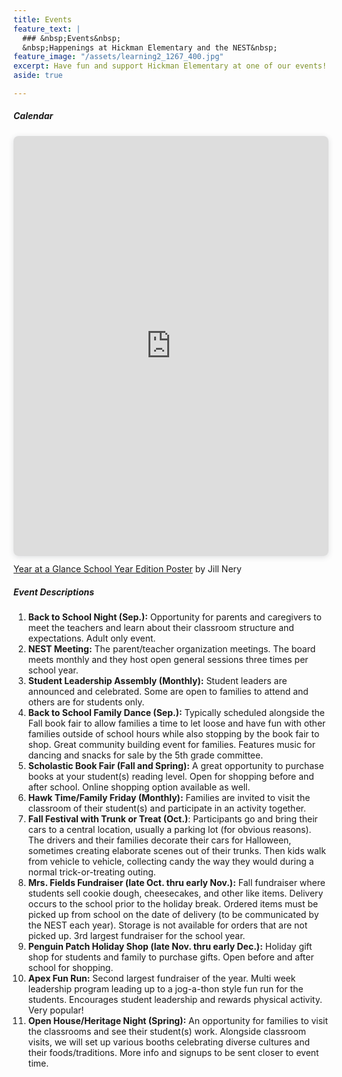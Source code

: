 ```yaml
---
title: Events
feature_text: |
  ### &nbsp;Events&nbsp;
  &nbsp;Happenings at Hickman Elementary and the NEST&nbsp;
feature_image: "/assets/learning2_1267_400.jpg"
excerpt: Have fun and support Hickman Elementary at one of our events!
aside: true

---
```

##### Calendar

<div style="position: relative; width: 100%; height: 0; padding-top: 133.3333%;
padding-bottom: 0; box-shadow: 0 2px 8px 0 rgba(63,69,81,0.16); margin-top: 1.6em; margin-bottom: 0.9em; overflow: hidden;
border-radius: 8px; will-change: transform;">
<iframe loading="lazy" style="position: absolute; width: 100%; height: 100%; top: 0; left: 0; border: none; padding: 0;margin: 0;"
src="https://www.canva.com/design/DAFI-4EeFZU/view?embed" allowfullscreen="allowfullscreen" allow="fullscreen">
</iframe>
</div>
<a href="https://www.canva.com/design/DAFI-4EeFZU/view?utm_content=DAFI-4EeFZU&utm_campaign=designshare&utm_medium=embeds&utm_source=link" target="_blank" rel="noopener">Year at a Glance School Year Edition Poster</a> by Jill Nery

##### Event Descriptions

 1. **Back to School Night (Sep.):** Opportunity for parents and caregivers to meet the teachers and learn about their classroom structure and expectations. Adult only event.
 2. **NEST Meeting:** The parent/teacher organization meetings. The board meets monthly and they host open general sessions three times per school year.
 3. **Student Leadership Assembly (Monthly):** Student leaders are announced and celebrated. Some are open to families to attend and others are for students only.
 4. **Back to School Family Dance (Sep.):** Typically scheduled alongside the Fall book fair to allow families a time to let loose and have fun with other families outside of school hours while also stopping by the book fair to shop. Great community building event for families. Features music for dancing and snacks for sale by the 5th grade committee.
 5. **Scholastic Book Fair (Fall and Spring):** A great opportunity to purchase books at your student(s) reading level. Open for shopping before and after school. Online shopping option available as well.
 6. **Hawk Time/Family Friday (Monthly):** Families are invited to visit the classroom of their student(s) and participate in an activity together.
 7. **Fall Festival with Trunk or Treat (Oct.)**: Participants go and bring their cars to a central location, usually a parking lot (for obvious reasons). The drivers and their families decorate their cars for Halloween, sometimes creating elaborate scenes out of their trunks. Then kids walk from vehicle to vehicle, collecting candy the way they would during a normal trick-or-treating outing. 
 8. **Mrs. Fields Fundraiser (late Oct. thru early Nov.):** Fall fundraiser where students sell cookie dough, cheesecakes, and other like items. Delivery occurs to the school prior to the holiday break. Ordered items must be picked up from school on the date of delivery (to be communicated by the NEST each year). Storage is not available for orders that are not picked up. 3rd largest fundraiser for the school year.
 9. **Penguin Patch Holiday Shop (late Nov. thru early Dec.):** Holiday gift shop for students and family to purchase gifts. Open before and after school for shopping.
10. **Apex Fun Run:** Second largest fundraiser of the year. Multi week leadership program leading up to a jog-a-thon style fun run for the students. Encourages student leadership and rewards physical activity. Very popular!
11. **Open House/Heritage Night (Spring):** An opportunity for families to visit the classrooms and see their student(s) work. Alongside classroom visits, we will set up various booths celebrating diverse cultures and their foods/traditions. More info and signups to be sent closer to event time.